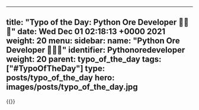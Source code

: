 
---
title: "Typo of the Day: Python Ore Developer 👷‍♀️🐍"
date: Wed Dec 01 02:18:13 +0000 2021
weight: 20
menu:
  sidebar:
    name: "Python Ore Developer 👷‍♀️🐍"
    identifier: Pythonoredeveloper
    weight: 20
    parent: typo_of_the_day
tags: ["#TypoOfTheDay"]
type: posts/typo_of_the_day
hero: images/posts/typo_of_the_day.jpg
---


{{<tweet user="mariatta" id="1465867804523970564">}}

